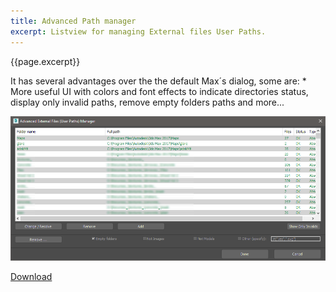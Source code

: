 ```yaml
---
title: Advanced Path manager
excerpt: Listview for managing External files User Paths.
---
```


{{page.excerpt}}

It has several advantages over the the default Max´s dialog, some are:
    * More useful UI with colors and font effects to indicate directories status, display only invalid paths, remove empty folders paths and more...

![adv?mngr](/assets/images/ui/advman.png)

<a href="https://github.com/HAG87/maxscript-assorted/blob/master/release/Adv_path_manager.zip" class="btn btn--primary">Download</a>
